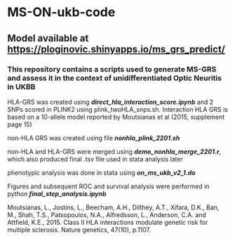 # MS-ON-ukb-code
## Model available at https://ploginovic.shinyapps.io/ms_grs_predict/
### This repository contains a scripts used to generate MS-GRS and assess it in the context of unidifferentiated Optic Neuritis in UKBB

HLA-GRS was created using ***direct_hla_interaction_score.ipynb*** and 2 SNPs scored in PLINK2 using plink_twoHLA_snps.sh. Interaction HLA GRS is based on a 10-allele model reported by Moutsianas et al (2015, supplement page 15)

non-HLA GRS was created using file ***nonhla_plink_2201.sh***

non-HLA and HLA-GRS were merged using ***demo_nonhla_merge_2201.r***, which also produced final .tsv file used in stata analysis later

phenotypic analysis was done in stata using ***on_ms_ukb_v2_1.do*** 

Figures and subsequent ROC and survival analysis were performed in python ***final_step_analysis.ipynb***

Moutsianas, L., Jostins, L., Beecham, A.H., Dilthey, A.T., Xifara, D.K., Ban, M., Shah, T.S., Patsopoulos, N.A., Alfredsson, L., Anderson, C.A. and Attfield, K.E., 2015. Class II HLA interactions modulate genetic risk for multiple sclerosis. Nature genetics, 47(10), p.1107.
